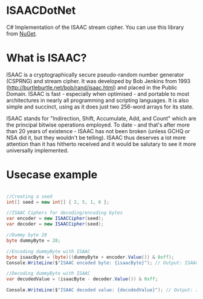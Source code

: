 # ISAACDotNet
C# Implementation of the ISAAC stream cipher. You can use this library from [NuGet](https://www.nuget.org/packages/ISAACDotNet/).

# What is ISAAC?
ISAAC is a cryptographically secure pseudo-random number generator (CSPRNG) and stream cipher. It was developed by Bob Jenkins from 1993 (http://burtleburtle.net/bob/rand/isaac.html) and placed in the Public Domain. ISAAC is fast - especially when optimised - and portable to most architectures in nearly all programming and scripting languages. It is also simple and succinct, using as it does just two 256-word arrays for its state.

ISAAC stands for "Indirection, Shift, Accumulate, Add, and Count" which are the principal bitwise operations employed. To date - and that's after more than 20 years of existence - ISAAC has not been broken (unless GCHQ or NSA did it, but they wouldn't be telling). ISAAC thus deserves a lot more attention than it has hitherto received and it would be salutary to see it more universally implemented.

# Usecase example

```cs
   
//Creating a seed
int[] seed = new int[] { 2, 5, 1, 6 };

//ISAAC Ciphers for decoding/encoding bytes
var encoder = new ISAACCipher(seed);
var decoder = new ISAACCipher(seed);

//Dummy byte 28 
byte dummyByte = 28;

//Encoding dummyByte with ISAAC
byte isaacByte = (byte)((dummyByte + encoder.Value()) & 0xff);
Console.WriteLine($"ISAAC encoded byte: {isaacByte}"); // Output: ISAAC encoded byte: 110

//Decoding dummyByte with ISAAC
var decodedValue = (isaacByte - decoder.Value()) & 0xff;

Console.WriteLine($"ISAAC decoded value: {decodedValue}"); // Output: ISAAC decoded value: 28 (same as our dummyByte)
```

